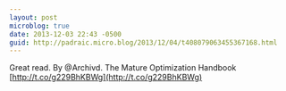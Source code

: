 ```yaml
---
layout: post
microblog: true
date: 2013-12-03 22:43 -0500
guid: http://padraic.micro.blog/2013/12/04/t408079063455367168.html
---
```

Great read. By @Archivd. The Mature Optimization Handbook [http://t.co/g229BhKBWg](http://t.co/g229BhKBWg)
